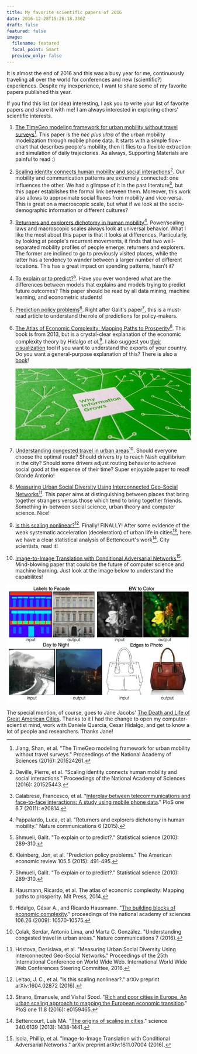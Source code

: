 ```yaml
---
title: My favorite scientific papers of 2016
date: 2016-12-28T15:26:18.336Z
draft: false
featured: false
image:
  filename: featured
  focal_point: Smart
  preview_only: false
---
```

It is almost the end of 2016 and this was a busy year for me, continuously traveling all over the world for conferences and new (scientific?) experiences. Despite my inexperience, I want to share some of my favorite papers published this year.

If you find this list (or idea) interesting, I ask you to write your list of favorite papers and share it with me! I am always interested in exploring others' scientific interests.

1. [The TimeGeo modeling framework for urban mobility without travel surveys](http://www.pnas.org/content/113/37/E5370.abstract)[^1]. This paper is the *nec plus ultra* of the urban mobility modelization through mobile phone data. It starts with a simple flow-chart that describes people's mobility, then it flies to a flexible extraction and simulation of daily trajectories. As always, Supporting Materials are painful to read :)
2. [Scaling identity connects human mobility and social interactions](http://www.pnas.org/content/113/37/E5370.abstract)[^2]. Our mobility and communication patterns are extremely connected: one influences the other. We had a glimpse of it in the past literature[^14], but this paper establishes the formal link between them. Moreover, this work also allows to approximate social fluxes from mobility and vice-versa. This is great on a macroscopic scale, but what if we look at the socio-demographic information or different cultures?
3. [Returners and explorers dichotomy in human mobility](http://www.nature.com/articles/ncomms9166)[^3]. Power/scaling laws and macroscopic scales always look at universal behavior. What I like the most about this paper is that it looks at differences. Particularly, by looking at people's recurrent movements, it finds that two well-separated mobility profiles of people emerge: returners and explorers. The former are inclined to go to previously visited places, while the latter has a tendency to wander between a larger number of different locations. This has a great impact on spending patterns, hasn't it?
4. [To explain or to predict?](http://www.jstor.org/stable/41058949)[^4]. Have you ever wondered what are the differences between models that explains and models trying to predict future outcomes? This paper should be read by all data mining, machine learning, and econometric students!
5. [Prediction policy problems](https://www.aeaweb.org/articles?id=10.1257/aer.p20151023)[^5]. Right after Galit's paper[^4], this is a must-read article to understand the role of predictions for policy-makers.
6. [The Atlas of Economic Complexity: Mapping Paths to Prosperity](https://www.hks.harvard.edu/centers/cid/publications/books/atlas)[^11]. This book is from 2013, but is a crystal-clear explanation of the economic complexity theory by Hidalgo *et al.*[^12]. I also suggest you [their visualization](http://atlas.cid.harvard.edu/) tool if you want to understand the exports of your country. Do you want a general-purpose explanation of this? There is also a [book](http://www.goodreads.com/book/show/20763722-why-information-grows)!

   ![](whyinformationgrows2.jpg)
7. [Understanding congested travel in urban areas](http://www.nature.com/articles/ncomms10793)[^6]. Should everyone choose the optimal route? Should drivers try to reach Nash equilibrium in the city? Should some drivers adjust routing behavior to achieve social good at the expense of their time? Super enjoyable paper to read! Grande Antonio!
8. [Measuring Urban Social Diversity Using Interconnected Geo-Social Networks](http://dl.acm.org/citation.cfm?id=2883065)[^7]. This paper aims at distinguishing between places that bring together strangers versus those which tend to bring together friends. Something in-between social science, urban theory and computer science. Nice!
9. [Is this scaling nonlinear?](https://arxiv.org/abs/1604.02872)[^8]. Finally! FINALLY! After some evidence of the weak systematic acceleration (deceleration) of urban life in cities[^9], here we have a clear statistical analysis of Bettencourt's work[^10]. City scientists, read it!
10. [Image-to-Image Translation with Conditional Adversarial Networks](https://arxiv.org/abs/1611.07004)[^13]. Mind-blowing paper that could be the future of computer science and machine learning. Just look at the image below to understand the capabilites!

![GANs](image-to-image-gans-paper.png)

The special mention, of course, goes to Jane Jacobs' [The Death and Life of Great American Cities](http://www.goodreads.com/book/show/30833.The_Death_and_Life_of_Great_American_Cities). Thanks to it I had the change to open my computer-scientist mind, work with Daniele Quercia, Cesar Hidalgo, and get to know a lot of people and researchers. Thanks Jane!

[^1]: Jiang, Shan, et al. "The TimeGeo modeling framework for urban mobility without travel surveys." Proceedings of the National Academy of Sciences (2016): 201524261.
[^2]: Deville, Pierre, et al. "Scaling identity connects human mobility and social interactions." Proceedings of the National Academy of Sciences (2016): 201525443.
[^3]: Pappalardo, Luca, et al. "Returners and explorers dichotomy in human mobility." Nature communications 6 (2015).
[^4]: Shmueli, Galit. "To explain or to predict?." Statistical science (2010): 289-310.
[^5]: Kleinberg, Jon, et al. "Prediction policy problems." The American economic review 105.5 (2015): 491-495.
[^6]: Çolak, Serdar, Antonio Lima, and Marta C. González. "Understanding congested travel in urban areas." Nature communications 7 (2016).
[^7]: Hristova, Desislava, et al. "Measuring Urban Social Diversity Using Interconnected Geo-Social Networks." Proceedings of the 25th International Conference on World Wide Web. International World Wide Web Conferences Steering Committee, 2016.
[^8]: Leitao, J. C., et al. "Is this scaling nonlinear?." arXiv preprint arXiv:1604.02872 (2016).
[^9]: Strano, Emanuele, and Vishal Sood. "[Rich and poor cities in Europe. An urban scaling approach to mapping the European economic transition](http://journals.plos.org/plosone/article?id=10.1371/journal.pone.0159465)." PloS one 11.8 (2016): e0159465.
[^10]: Bettencourt, Luís MA. "[The origins of scaling in cities](http://science.sciencemag.org/content/340/6139/1438)." science 340.6139 (2013): 1438-1441.
[^11]: Hausmann, Ricardo, et al. The atlas of economic complexity: Mapping paths to prosperity. Mit Press, 2014.
[^12]: Hidalgo, César A., and Ricardo Hausmann. "[The building blocks of economic complexity](http://www.pnas.org/content/106/26/10570.short)." proceedings of the national academy of sciences 106.26 (2009): 10570-10575.
[^13]: Isola, Phillip, et al. "Image-to-Image Translation with Conditional Adversarial Networks." arXiv preprint arXiv:1611.07004 (2016).
[^14]: Calabrese, Francesco, et al. "[Interplay between telecommunications and face-to-face interactions: A study using mobile phone data](http://journals.plos.org/plosone/article?id=10.1371/journal.pone.0020814)." PloS one 6.7 (2011): e20814.